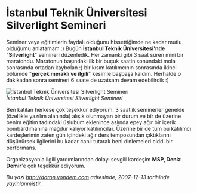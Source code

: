 # İstanbul Teknik Üniversitesi Silverlight Semineri 

Seminer veya eğitimlerin faydalı olduğunu hissettiğimde ne kadar mutlu
olduğumu anlatamam :) Bugün **İstanbul Teknik Üniversitesi'nde**
"**Silverlight**" semineri düzenledik. Her zamanki gibi 3 saat süren
mini bir maratondu. Maratonun başındaki ilk bir buçuk saatin sonundaki
mola sonrasında ortadan kaybolan :) bir kısım katılımcının sonrasında
ikinci bölümde "**gerçek meraklı ve ilgili**" kesimle başbaşa kaldım.
Herhalde o dakikadan sonra semineri 6 saate de uzatsam devam edebilirdik
:)

![İstanbul Teknik Üniversitesi Silverlight
Semineri](../media/Istanbul_Teknik_Universitesi_Silverlight_Semineri/12122007_1.jpg)\
*İstanbul Teknik Üniversitesi Silverlight Semineri*

Ben katılan herkese çok teşekkür ediyorum. 3 saatlik seminerler genelde
(özellikle yazılım alanında) alışık olunmayan bir durum ve bir de
üzerine benim eğitim tadındaki üslubum eklenince aslında epey ağır bir
içerik bombardımanına mağdur kalıyor katılımcılar. Üzerine bir de tüm bu
katılımcı kardeşlerimin zaten gün içindeki ağır ders temposundan
çıktıklarını düşünürsek ilgilerini bu kadar canlı tutarak beni
dinlemeleri ciddi bir performans.

Organizasyonla ilgili yardımlarından dolayı sevgili kardeşim **MSP,
Deniz Demir**'e çok teşekkür ediyorum.


*Bu yazi http://daron.yondem.com adresinde, 2007-12-13 tarihinde yayinlanmistir.*